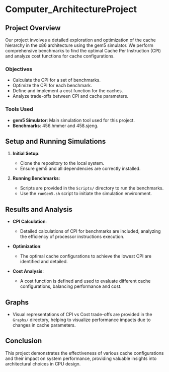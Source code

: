 # Computer_ArchitectureProject
## Project Overview

Our project involves a detailed exploration and optimization of the cache hierarchy in the x86 architecture using the gem5 simulator. We perform comprehensive benchmarks to find the optimal Cache Per Instruction (CPI) and analyze cost functions for cache configurations.

### Objectives
- Calculate the CPI for a set of benchmarks.
- Optimize the CPI for each benchmark.
- Define and implement a cost function for the caches.
- Analyze trade-offs between CPI and cache parameters.

### Tools Used
- **gem5 Simulator**: Main simulation tool used for this project.
- **Benchmarks**: 456.hmmer and 458.sjeng.

## Setup and Running Simulations

1. **Initial Setup**:
    - Clone the repository to the local system.
    - Ensure gem5 and all dependencies are correctly installed.

2. **Running Benchmarks**:
    - Scripts are provided in the `Scripts/` directory to run the benchmarks.
    - Use the `runGem5.sh` script to initiate the simulation environment.

## Results and Analysis

- **CPI Calculation**:
    - Detailed calculations of CPI for benchmarks are included, analyzing the efficiency of processor instructions execution.
- **Optimization**:
    - The optimal cache configurations to achieve the lowest CPI are identified and detailed.

- **Cost Analysis**:
    - A cost function is defined and used to evaluate different cache configurations, balancing performance and cost.

## Graphs

- Visual representations of CPI vs Cost trade-offs are provided in the `Graphs/` directory, helping to visualize performance impacts due to changes in cache parameters.

## Conclusion

This project demonstrates the effectiveness of various cache configurations and their impact on system performance, providing valuable insights into architectural choices in CPU design.


